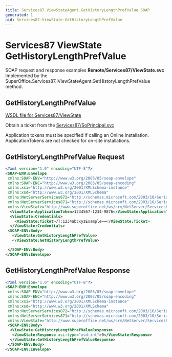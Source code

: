```yaml
---
title: Services87.ViewStateAgent.GetHistoryLengthPrefValue SOAP
generated: 1
uid: Services87-ViewState-GetHistoryLengthPrefValue
---
```


# Services87 ViewState GetHistoryLengthPrefValue

SOAP request and response examples **Remote/Services87/ViewState.svc**
Implemented by the <see cref="M:SuperOffice.Services87.IViewStateAgent.GetHistoryLengthPrefValue">SuperOffice.Services87.IViewStateAgent.GetHistoryLengthPrefValue</see> method.

## GetHistoryLengthPrefValue

[WSDL file for Services87/ViewState](../Services87-ViewState.md)

Obtain a ticket from the [Services87/SoPrincipal.svc](../SoPrincipal/index.md)

Application tokens must be specified if calling an Online installation. ApplicationTokens are not checked for on-site installations.

## GetHistoryLengthPrefValue Request

```xml
<?xml version="1.0" encoding="UTF-8"?>
<SOAP-ENV:Envelope
 xmlns:SOAP-ENV="http://www.w3.org/2003/05/soap-envelope"
 xmlns:SOAP-ENC="http://www.w3.org/2003/05/soap-encoding"
 xmlns:xsi="http://www.w3.org/2001/XMLSchema-instance"
 xmlns:xsd="http://www.w3.org/2001/XMLSchema"
 xmlns:NetServerServices872="http://schemas.microsoft.com/2003/10/Serialization/Arrays"
 xmlns:NetServerServices871="http://schemas.microsoft.com/2003/10/Serialization/"
 xmlns:ViewState="http://www.superoffice.net/ws/crm/NetServer/Services87">
  <ViewState:ApplicationToken>1234567-1234-9876</ViewState:ApplicationToken>
  <ViewState:Credentials>
    <ViewState:Ticket>7T:1234abcxyzExample==</ViewState:Ticket>
  </ViewState:Credentials>
 <SOAP-ENV:Body>
   <ViewState:GetHistoryLengthPrefValue>
   </ViewState:GetHistoryLengthPrefValue>

 </SOAP-ENV:Body>
</SOAP-ENV:Envelope>

```

## GetHistoryLengthPrefValue Response

```xml
<?xml version="1.0" encoding="UTF-8"?>
<SOAP-ENV:Envelope
 xmlns:SOAP-ENV="http://www.w3.org/2003/05/soap-envelope"
 xmlns:SOAP-ENC="http://www.w3.org/2003/05/soap-encoding"
 xmlns:xsi="http://www.w3.org/2001/XMLSchema-instance"
 xmlns:xsd="http://www.w3.org/2001/XMLSchema"
 xmlns:NetServerServices872="http://schemas.microsoft.com/2003/10/Serialization/Arrays"
 xmlns:NetServerServices871="http://schemas.microsoft.com/2003/10/Serialization/"
 xmlns:ViewState="http://www.superoffice.net/ws/crm/NetServer/Services87">
 <SOAP-ENV:Body>
  <ViewState:GetHistoryLengthPrefValueResponse>
   <ViewState:Response xsi:type="xsd:int">0</ViewState:Response>
  </ViewState:GetHistoryLengthPrefValueResponse>
 </SOAP-ENV:Body>
</SOAP-ENV:Envelope>

```
